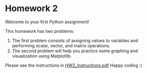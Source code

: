 # Homework 2

Welcome to your first Python assignment! 

This homework has two problems:
  1) The first problem consists of assigning values to variables and performing scalar, vector, and matrix operations.
  2) The second problem will help you practice some graphing and visualization using Matplotlib.

Please see the instructions in [HW2_Instructions.pdf](HW2_Instructions.pdf)
Happy coding :)


